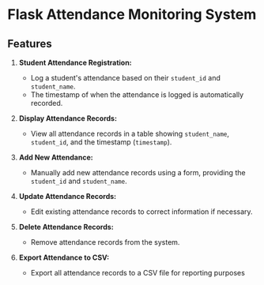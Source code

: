 # Flask Attendance Monitoring System

## Features

1. **Student Attendance Registration:**
   - Log a student's attendance based on their `student_id` and `student_name`.
   - The timestamp of when the attendance is logged is automatically recorded.

2. **Display Attendance Records:**
   - View all attendance records in a table showing `student_name`, `student_id`, and the timestamp (`timestamp`).

3. **Add New Attendance:**
   - Manually add new attendance records using a form, providing the `student_id` and `student_name`.

4. **Update Attendance Records:**
   - Edit existing attendance records to correct information if necessary.

5. **Delete Attendance Records:**
   - Remove attendance records from the system.

6. **Export Attendance to CSV:**
   - Export all attendance records to a CSV file for reporting purposes
